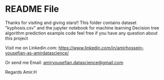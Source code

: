 # README File
Thanks for visiting and giving stars!!
This folder contains dataset "kyphosis.csv" and the jupyter notebook
for machine learning Decision tree algorithm prediction example code
feel free if you have any question about this project

Visit me on Linkedin.com:
https://www.linkedin.com/in/amirhossein-yousefian-as-amirdatascience/

Or send me Email:
amiryousefian.datascience@gmail.com

Regards
Amir.H
